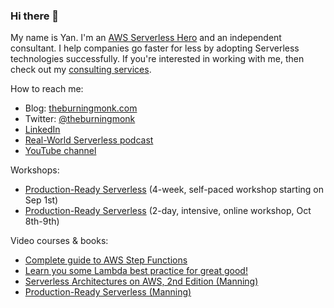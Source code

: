 ### Hi there 👋

My name is Yan. I'm an [AWS Serverless Hero](https://aws.amazon.com/developer/community/heroes/yan-cui/) and an independent consultant. I help companies go faster for less by adopting Serverless technologies successfully. If you're interested in working with me, then check out my [consulting services](https://theburningmonk.com/hire-me).

How to reach me:
- Blog: [theburningmonk.com](https://theburningmonk.com)
- Twitter: [@theburningmonk](https://twitter.com/theburningmonk)
- [LinkedIn](https://www.linkedin.com/in/theburningmonk)
- [Real-World Serverless podcast](https://realworldserverless.com)
- [YouTube channel](https://www.youtube.com/user/theburntmonk)

Workshops:
- [Production-Ready Serverless](https://homeschool.dev/class/production-ready-serverless/?utm_source=Yan&utm_medium=github) (4-week, self-paced workshop starting on Sep 1st)
- [Production-Ready Serverless](https://www.eventbrite.co.uk/e/production-ready-serverless-2-days-incl-vat-tickets-88733037905?aff=Github) (2-day, intensive, online workshop, Oct 8th-9th)

Video courses & books:
- [Complete guide to AWS Step Functions](https://theburningmonk.thinkific.com/courses/complete-guide-to-aws-step-functions?source=github)
- [Learn you some Lambda best practice for great good!](https://theburningmonk.thinkific.com/courses/learn-you-some-lambda?source=github)
- [Serverless Architectures on AWS, 2nd Edition (Manning)](https://www.manning.com/books/serverless-architectures-on-aws-second-edition?a_aid=aws-lambda-in-motion&a_bid=9318fc6f)
- [Production-Ready Serverless (Manning)](https://www.manning.com/livevideo/production-ready-serverless?a_aid=aws-lambda-in-motion&a_bid=9318fc6f)

<!--
**theburningmonk/theburningmonk** is a ✨ _special_ ✨ repository because its `README.md` (this file) appears on your GitHub profile.

Here are some ideas to get you started:

- 🔭 I’m currently working on ...
- 🌱 I’m currently learning ...
- 👯 I’m looking to collaborate on ...
- 🤔 I’m looking for help with ...
- 💬 Ask me about ...
- 📫 How to reach me: ...
- 😄 Pronouns: ...
- ⚡ Fun fact: ...
-->
